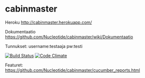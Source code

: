 cabinmaster
===========

Heroku
http://cabinmaster.herokuapp.com/

Dokumentaatio
https://github.com/Nucleotide/cabinmaster/wiki/Dokumentaatio

Tunnukset:
username:testaaja
pw:testi

[![Build Status](https://travis-ci.org/Nucleotide/cabinmaster.png)](https://travis-ci.org/Nucleotide/cabinmaster)
[![Code Climate](https://codeclimate.com/github/Nucleotide/cabinmaster.png)](https://codeclimate.com/github/Nucleotide/cabinmaster)

Featuret:
https://github.com/Nucleotide/cabinmaster/cucumber_reports.html
